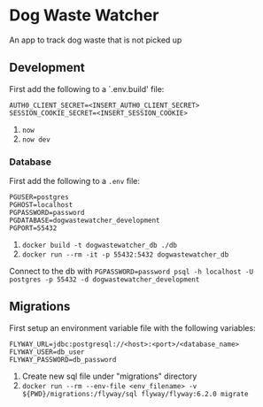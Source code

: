 # Dog Waste Watcher
An app to track dog waste that is not picked up

## Development
First add the following to a `.env.build' file:
```
AUTH0_CLIENT_SECRET=<INSERT_AUTH0_CLIENT_SECRET>
SESSION_COOKIE_SECRET=<INSERT_SESSION_COOKIE>
```

1. `now`
1. `now dev`

### Database
First add the following to a `.env` file:
```
PGUSER=postgres
PGHOST=localhost
PGPASSWORD=password
PGDATABASE=dogwastewatcher_development
PGPORT=55432
```

1. `docker build -t dogwastewatcher_db ./db`
1. `docker run --rm -it -p 55432:5432 dogwastewatcher_db`

Connect to the db with `PGPASSWORD=password psql -h localhost -U postgres -p 55432 -d dogwastewatcher_development`

## Migrations
First setup an environment variable file with the following variables:
```
FLYWAY_URL=jdbc:postgresql://<host>:<port>/<database_name>
FLYWAY_USER=db_user
FLYWAY_PASSWORD=db_password
```

1. Create new sql file under "migrations" directory
1. `docker run --rm --env-file <env_filename> -v ${PWD}/migrations:/flyway/sql flyway/flyway:6.2.0 migrate`